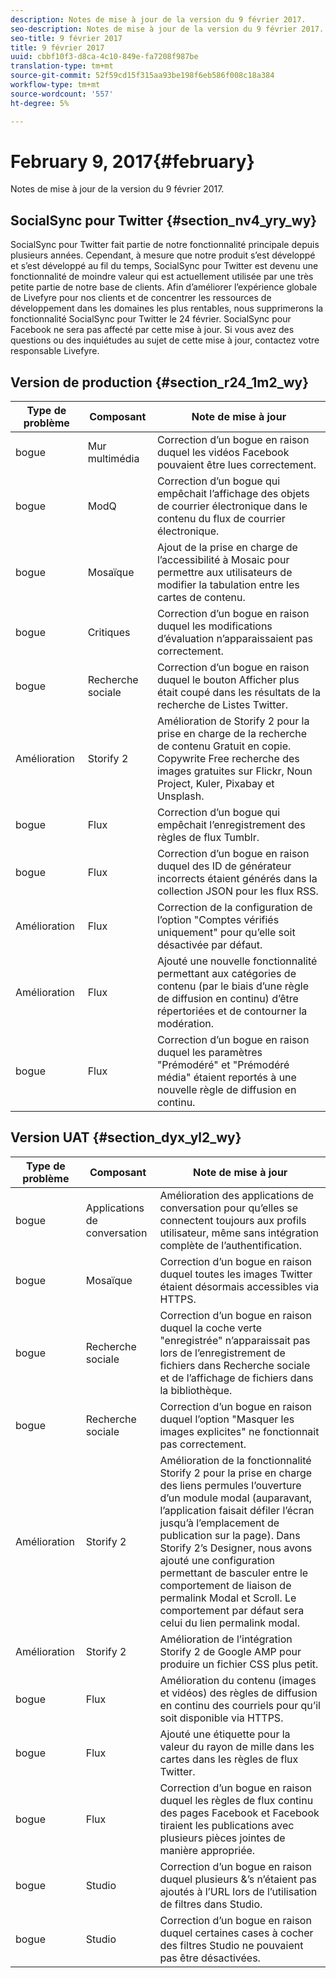 ```yaml
---
description: Notes de mise à jour de la version du 9 février 2017.
seo-description: Notes de mise à jour de la version du 9 février 2017.
seo-title: 9 février 2017
title: 9 février 2017
uuid: cbbf10f3-d8ca-4c10-849e-fa7208f987be
translation-type: tm+mt
source-git-commit: 52f59cd15f315aa93be198f6eb586f008c18a384
workflow-type: tm+mt
source-wordcount: '557'
ht-degree: 5%

---
```



# February 9, 2017{#february}

Notes de mise à jour de la version du 9 février 2017.

## SocialSync pour Twitter {#section_nv4_yry_wy}

SocialSync pour Twitter fait partie de notre fonctionnalité principale depuis plusieurs années. Cependant, à mesure que notre produit s’est développé et s’est développé au fil du temps, SocialSync pour Twitter est devenu une fonctionnalité de moindre valeur qui est actuellement utilisée par une très petite partie de notre base de clients. Afin d’améliorer l’expérience globale de Livefyre pour nos clients et de concentrer les ressources de développement dans les domaines les plus rentables, nous supprimerons la fonctionnalité SocialSync pour Twitter le 24 février. SocialSync pour Facebook ne sera pas affecté par cette mise à jour. Si vous avez des questions ou des inquiétudes au sujet de cette mise à jour, contactez votre responsable Livefyre.

## Version de production {#section_r24_1m2_wy}

| Type de problème | Composant | Note de mise à jour |
|--- |--- |--- |
| bogue | Mur multimédia | Correction d’un bogue en raison duquel les vidéos Facebook pouvaient être lues correctement. |
| bogue | ModQ | Correction d’un bogue qui empêchait l’affichage des objets de courrier électronique dans le contenu du flux de courrier électronique. |
| bogue | Mosaïque | Ajout de la prise en charge de l’accessibilité à Mosaic pour permettre aux utilisateurs de modifier la tabulation entre les cartes de contenu. |
| bogue | Critiques | Correction d’un bogue en raison duquel les modifications d’évaluation n’apparaissaient pas correctement. |
| bogue | Recherche sociale | Correction d’un bogue en raison duquel le bouton Afficher plus était coupé dans les résultats de la recherche de Listes Twitter. |
| Amélioration | Storify 2 | Amélioration de Storify 2 pour la prise en charge de la recherche de contenu Gratuit en copie. Copywrite Free recherche des images gratuites sur Flickr, Noun Project, Kuler, Pixabay et Unsplash. |
| bogue | Flux | Correction d’un bogue qui empêchait l’enregistrement des règles de flux Tumblr. |
| bogue | Flux | Correction d’un bogue en raison duquel des ID de générateur incorrects étaient générés dans la collection JSON pour les flux RSS. |
| Amélioration | Flux | Correction de la configuration de l’option &quot;Comptes vérifiés uniquement&quot; pour qu’elle soit désactivée par défaut. |
| Amélioration | Flux | Ajouté une nouvelle fonctionnalité permettant aux catégories de contenu (par le biais d’une règle de diffusion en continu) d’être répertoriées et de contourner la modération. |
| bogue | Flux | Correction d’un bogue en raison duquel les paramètres &quot;Prémodéré&quot; et &quot;Prémodéré média&quot; étaient reportés à une nouvelle règle de diffusion en continu. |

## Version UAT {#section_dyx_yl2_wy}

| Type de problème | Composant | Note de mise à jour |
|--- |--- |--- |
| bogue | Applications de conversation | Amélioration des applications de conversation pour qu’elles se connectent toujours aux profils utilisateur, même sans intégration complète de l’authentification. |
| bogue | Mosaïque | Correction d’un bogue en raison duquel toutes les images Twitter étaient désormais accessibles via HTTPS. |
| bogue | Recherche sociale | Correction d’un bogue en raison duquel la coche verte &quot;enregistrée&quot; n’apparaissait pas lors de l’enregistrement de fichiers dans Recherche sociale et de l’affichage de fichiers dans la bibliothèque. |
| bogue | Recherche sociale | Correction d’un bogue en raison duquel l’option &quot;Masquer les images explicites&quot; ne fonctionnait pas correctement. |
| Amélioration | Storify 2 | Amélioration de la fonctionnalité Storify 2 pour la prise en charge des liens permules l’ouverture d’un module modal (auparavant, l’application faisait défiler l’écran jusqu’à l’emplacement de publication sur la page). Dans Storify 2’s Designer, nous avons ajouté une configuration permettant de basculer entre le comportement de liaison de permalink Modal et Scroll. Le comportement par défaut sera celui du lien permalink modal. |
| Amélioration | Storify 2 | Amélioration de l’intégration Storify 2 de Google AMP pour produire un fichier CSS plus petit. |
| bogue | Flux | Amélioration du contenu (images et vidéos) des règles de diffusion en continu des courriels pour qu’il soit disponible via HTTPS. |
| bogue | Flux | Ajouté une étiquette pour la valeur du rayon de mille dans les cartes dans les règles de flux Twitter. |
| bogue | Flux | Correction d’un bogue en raison duquel les règles de flux continu des pages Facebook et Facebook tiraient les publications avec plusieurs pièces jointes de manière appropriée. |
| bogue | Studio | Correction d’un bogue en raison duquel plusieurs &amp;’s n’étaient pas ajoutés à l’URL lors de l’utilisation de filtres dans Studio. |
| bogue | Studio | Correction d’un bogue en raison duquel certaines cases à cocher des filtres Studio ne pouvaient pas être désactivées. |

